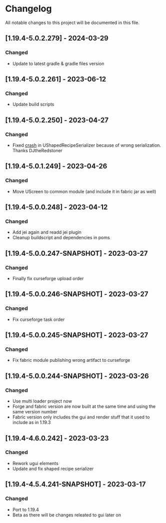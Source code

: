 # Changelog
All notable changes to this project will be documented in this file.

## [1.19.4-5.0.2.279] - 2024-03-29
### Changed
 - Update to latest gradle & gradle files version

## [1.19.4-5.0.2.261] - 2023-06-12
### Changed
 - Update build scripts

## [1.19.4-5.0.2.250] - 2023-04-27
### Changed
 - Fixed [crash](https://github.com/MC-U-Team/U-Team-Core/pull/256) in UShapedRecipeSerializer because of wrong serialization. Thanks DJtheRedstoner

## [1.19.4-5.0.1.249] - 2023-04-26
### Changed
 - Move UScreen to common module (and include it in fabric jar as well)

## [1.19.4-5.0.0.248] - 2023-04-12
### Changed
 - Add jei again and readd jei plugin
 - Cleanup buildscript and dependencies in poms

## [1.19.4-5.0.0.247-SNAPSHOT] - 2023-03-27
### Changed
 - Finally fix curseforge upload order

## [1.19.4-5.0.0.246-SNAPSHOT] - 2023-03-27
### Changed
 - Fix curseforge task order

## [1.19.4-5.0.0.245-SNAPSHOT] - 2023-03-27
### Changed
 - Fix fabric module publishing wrong artifact to curseforge

## [1.19.4-5.0.0.244-SNAPSHOT] - 2023-03-26
### Changed
 - Use multi loader project now
 - Forge and fabric version are now built at the same time and using the same version number
 - Fabric version only includes the gui and render stuff that it used to include as in 1.19.3
 
## [1.19.4-4.6.0.242] - 2023-03-23
### Changed
 - Rework ugui elements
 - Update and fix shaped recipe serializer

## [1.19.4-4.5.4.241-SNAPSHOT] - 2023-03-17
### Changed
 - Port to 1.19.4
 - Beta as there will be changes releated to gui later on